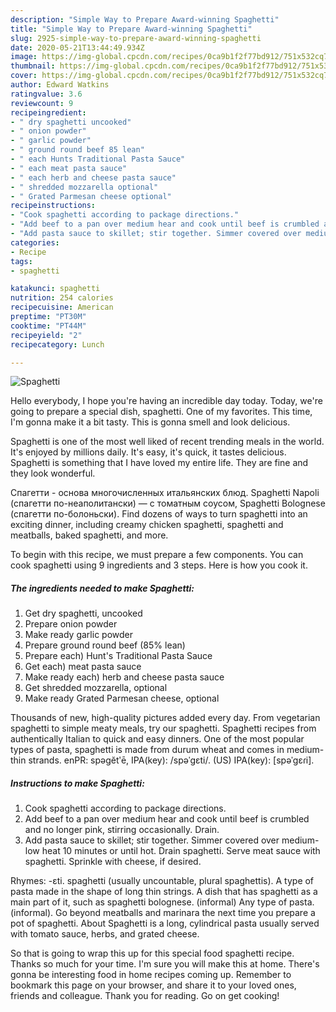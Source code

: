 ```yaml
---
description: "Simple Way to Prepare Award-winning Spaghetti"
title: "Simple Way to Prepare Award-winning Spaghetti"
slug: 2925-simple-way-to-prepare-award-winning-spaghetti
date: 2020-05-21T13:44:49.934Z
image: https://img-global.cpcdn.com/recipes/0ca9b1f2f77bd912/751x532cq70/spaghetti-recipe-main-photo.jpg
thumbnail: https://img-global.cpcdn.com/recipes/0ca9b1f2f77bd912/751x532cq70/spaghetti-recipe-main-photo.jpg
cover: https://img-global.cpcdn.com/recipes/0ca9b1f2f77bd912/751x532cq70/spaghetti-recipe-main-photo.jpg
author: Edward Watkins
ratingvalue: 3.6
reviewcount: 9
recipeingredient:
- " dry spaghetti uncooked"
- " onion powder"
- " garlic powder"
- " ground round beef 85 lean"
- " each Hunts Traditional Pasta Sauce"
- " each meat pasta sauce"
- " each herb and cheese pasta sauce"
- " shredded mozzarella optional"
- " Grated Parmesan cheese optional"
recipeinstructions:
- "Cook spaghetti according to package directions."
- "Add beef to a pan over medium hear and cook until beef is crumbled and no longer pink, stirring occasionally. Drain."
- "Add pasta sauce to skillet; stir together. Simmer covered over medium-low heat 10 minutes or until hot. Drain spaghetti. Serve meat sauce with spaghetti. Sprinkle with cheese, if desired."
categories:
- Recipe
tags:
- spaghetti

katakunci: spaghetti 
nutrition: 254 calories
recipecuisine: American
preptime: "PT30M"
cooktime: "PT44M"
recipeyield: "2"
recipecategory: Lunch

---
```



![Spaghetti](https://img-global.cpcdn.com/recipes/0ca9b1f2f77bd912/751x532cq70/spaghetti-recipe-main-photo.jpg)

Hello everybody, I hope you're having an incredible day today. Today, we're going to prepare a special dish, spaghetti. One of my favorites. This time, I'm gonna make it a bit tasty. This is gonna smell and look delicious.

Spaghetti is one of the most well liked of recent trending meals in the world. It's enjoyed by millions daily. It's easy, it's quick, it tastes delicious. Spaghetti is something that I have loved my entire life. They are fine and they look wonderful.

Cпагетти - основа многочисленных итальянских блюд. Spaghetti Napoli (спагетти по-неаполитански) — с томатным соусом, Spaghetti Bolognese (спагетти по-болоньски). Find dozens of ways to turn spaghetti into an exciting dinner, including creamy chicken spaghetti, spaghetti and meatballs, baked spaghetti, and more.


To begin with this recipe, we must prepare a few components. You can cook spaghetti using 9 ingredients and 3 steps. Here is how you cook it.

<!--inarticleads1-->

##### The ingredients needed to make Spaghetti:

1. Get  dry spaghetti, uncooked
1. Prepare  onion powder
1. Make ready  garlic powder
1. Prepare  ground round beef (85% lean)
1. Prepare  each) Hunt&#39;s Traditional Pasta Sauce
1. Get  each) meat pasta sauce
1. Make ready  each) herb and cheese pasta sauce
1. Get  shredded mozzarella, optional
1. Make ready  Grated Parmesan cheese, optional


Thousands of new, high-quality pictures added every day. From vegetarian spaghetti to simple meaty meals, try our spaghetti. Spaghetti recipes from authentically Italian to quick and easy dinners. One of the most popular types of pasta, spaghetti is made from durum wheat and comes in medium-thin strands. enPR: spəgĕtʹē, IPA(key): /spəˈɡɛti/. (US) IPA(key): [spəˈɡɛɾi]. 

<!--inarticleads2-->

##### Instructions to make Spaghetti:

1. Cook spaghetti according to package directions.
1. Add beef to a pan over medium hear and cook until beef is crumbled and no longer pink, stirring occasionally. Drain.
1. Add pasta sauce to skillet; stir together. Simmer covered over medium-low heat 10 minutes or until hot. Drain spaghetti. Serve meat sauce with spaghetti. Sprinkle with cheese, if desired.


Rhymes: -ɛti. spaghetti (usually uncountable, plural spaghettis). A type of pasta made in the shape of long thin strings. A dish that has spaghetti as a main part of it, such as spaghetti bolognese. (informal) Any type of pasta. (informal). Go beyond meatballs and marinara the next time you prepare a pot of spaghetti. About Spaghetti is a long, cylindrical pasta usually served with tomato sauce, herbs, and grated cheese. 

So that is going to wrap this up for this special food spaghetti recipe. Thanks so much for your time. I'm sure you will make this at home. There's gonna be interesting food in home recipes coming up. Remember to bookmark this page on your browser, and share it to your loved ones, friends and colleague. Thank you for reading. Go on get cooking!
